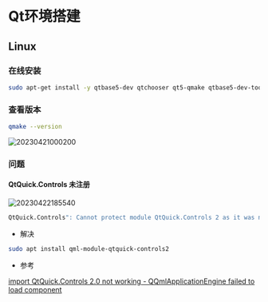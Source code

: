 <!--
 * @Description: 
 * @Version: 1.0
 * @Author: daLao
 * @Email: dalao@xxx.com
 * @Date: 2023-04-19 00:22:12
 * @LastEditors: dalao_li
 * @LastEditTime: 2023-04-22 18:55:41
-->

# Qt环境搭建

## Linux

### 在线安装

```sh
sudo apt-get install -y qtbase5-dev qtchooser qt5-qmake qtbase5-dev-tools qtcreator qtdeclarative5-dev
```

### 查看版本

```sh
qmake --version
```

![20230421000200](https://cdn.hurra.ltd/img/20230421000200.png)

### 问题

#### QtQuick.Controls 未注册

![20230422185540](https://cdn.hurra.ltd/img/20230422185540.png)

```sh
QtQuick.Controls": Cannot protect module QtQuick.Controls 2 as it was never registered
```

- 解决

```sh
sudo apt install qml-module-qtquick-controls2
```

- 参考

[import QtQuick.Controls 2.0 not working - QQmlApplicationEngine failed to load component](https://stackoverflow.com/questions/38030140/import-qtquick-controls-2-0-not-working-qqmlapplicationengine-failed-to-load-c)
